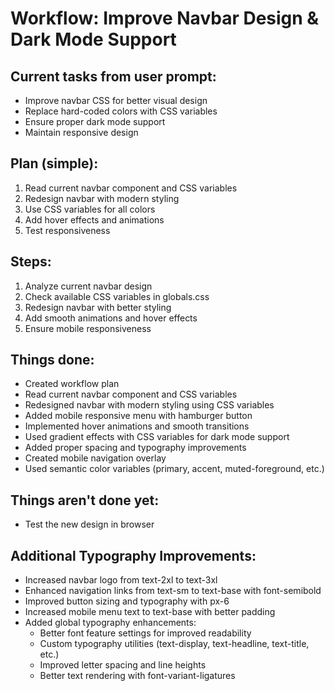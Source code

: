 # Workflow: Improve Navbar Design & Dark Mode Support

## Current tasks from user prompt:

- Improve navbar CSS for better visual design
- Replace hard-coded colors with CSS variables
- Ensure proper dark mode support
- Maintain responsive design

## Plan (simple):

1. Read current navbar component and CSS variables
2. Redesign navbar with modern styling
3. Use CSS variables for all colors
4. Add hover effects and animations
5. Test responsiveness

## Steps:

1. Analyze current navbar design
2. Check available CSS variables in globals.css
3. Redesign navbar with better styling
4. Add smooth animations and hover effects
5. Ensure mobile responsiveness

## Things done:

- Created workflow plan
- Read current navbar component and CSS variables
- Redesigned navbar with modern styling using CSS variables
- Added mobile responsive menu with hamburger button
- Implemented hover animations and smooth transitions
- Used gradient effects with CSS variables for dark mode support
- Added proper spacing and typography improvements
- Created mobile navigation overlay
- Used semantic color variables (primary, accent, muted-foreground, etc.)

## Things aren't done yet:

- Test the new design in browser

## Additional Typography Improvements:

- Increased navbar logo from text-2xl to text-3xl
- Enhanced navigation links from text-sm to text-base with font-semibold
- Improved button sizing and typography with px-6
- Increased mobile menu text to text-base with better padding
- Added global typography enhancements:
    - Better font feature settings for improved readability
    - Custom typography utilities (text-display, text-headline, text-title, etc.)
    - Improved letter spacing and line heights
    - Better text rendering with font-variant-ligatures
